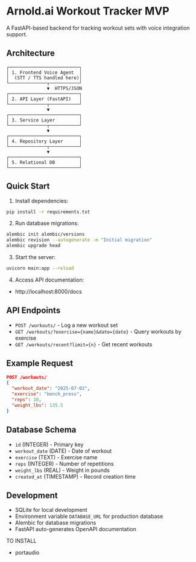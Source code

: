 # Arnold.ai Workout Tracker MVP

A FastAPI-based backend for tracking workout sets with voice integration support.

## Architecture

```
┌──────────────────────────┐
│ 1. Frontend Voice Agent  │
│  (STT / TTS handled here)│
└──────────────┬───────────┘
               ▼  HTTPS/JSON
┌──────────────────────────┐
│ 2. API Layer (FastAPI)   │
└──────────────┬───────────┘
               ▼
┌──────────────────────────┐
│ 3. Service Layer         │
└──────────────┬───────────┘
               ▼
┌──────────────────────────┐
│ 4. Repository Layer      │
└──────────────┬───────────┘
               ▼
┌──────────────────────────┐
│ 5. Relational DB         │
└──────────────────────────┘
```

## Quick Start

1. Install dependencies:
```bash
pip install -r requirements.txt
```

2. Run database migrations:
```bash
alembic init alembic/versions
alembic revision --autogenerate -m "Initial migration"
alembic upgrade head
```

3. Start the server:
```bash
uvicorn main:app --reload
```

4. Access API documentation:
- http://localhost:8000/docs

## API Endpoints

- `POST /workouts/` - Log a new workout set
- `GET /workouts/?exercise={name}&date={date}` - Query workouts by exercise
- `GET /workouts/recent?limit={n}` - Get recent workouts

## Example Request

```json
POST /workouts/
{
  "workout_date": "2025-07-02",
  "exercise": "bench_press",
  "reps": 10,
  "weight_lbs": 135.5
}
```

## Database Schema

- `id` (INTEGER) - Primary key
- `workout_date` (DATE) - Date of workout
- `exercise` (TEXT) - Exercise name
- `reps` (INTEGER) - Number of repetitions
- `weight_lbs` (REAL) - Weight in pounds
- `created_at` (TIMESTAMP) - Record creation time

## Development

- SQLite for local development
- Environment variable `DATABASE_URL` for production database
- Alembic for database migrations
- FastAPI auto-generates OpenAPI documentation

TO INSTALL
- portaudio